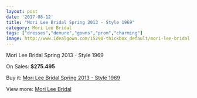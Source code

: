```yaml
---
layout: post
date: '2017-08-12'
title: "Mori Lee Bridal Spring 2013 - Style 1969"
category: Mori Lee Bridal
tags: ["dresses","demure","gowns","prom","charming"]
image: http://www.idealgown.com/15290-thickbox_default/mori-lee-bridal-spring-2013-style-1969.jpg
---
```

Mori Lee Bridal Spring 2013 - Style 1969

On Sales: **$275.495**
<a href="https://www.idealgown.com/en/mori-lee-bridal/6117-mori-lee-bridal-spring-2013-style-1969.html"><amp-img layout="responsive" width="600" height="600" src="//www.idealgown.com/15290-thickbox_default/mori-lee-bridal-spring-2013-style-1969.jpg" alt="Mori Lee Bridal Spring 2013 - Style 1969 0" /></a>
<a href="https://www.idealgown.com/en/mori-lee-bridal/6117-mori-lee-bridal-spring-2013-style-1969.html"><amp-img layout="responsive" width="600" height="600" src="//www.idealgown.com/15293-thickbox_default/mori-lee-bridal-spring-2013-style-1969.jpg" alt="Mori Lee Bridal Spring 2013 - Style 1969 1" /></a>
<a href="https://www.idealgown.com/en/mori-lee-bridal/6117-mori-lee-bridal-spring-2013-style-1969.html"><amp-img layout="responsive" width="600" height="600" src="//www.idealgown.com/15292-thickbox_default/mori-lee-bridal-spring-2013-style-1969.jpg" alt="Mori Lee Bridal Spring 2013 - Style 1969 2" /></a>
<a href="https://www.idealgown.com/en/mori-lee-bridal/6117-mori-lee-bridal-spring-2013-style-1969.html"><amp-img layout="responsive" width="600" height="600" src="//www.idealgown.com/15291-thickbox_default/mori-lee-bridal-spring-2013-style-1969.jpg" alt="Mori Lee Bridal Spring 2013 - Style 1969 3" /></a>

Buy it: [Mori Lee Bridal Spring 2013 - Style 1969](https://www.idealgown.com/en/mori-lee-bridal/6117-mori-lee-bridal-spring-2013-style-1969.html "Mori Lee Bridal Spring 2013 - Style 1969")

View more: [Mori Lee Bridal](https://www.idealgown.com/en/90-mori-lee-bridal "Mori Lee Bridal")